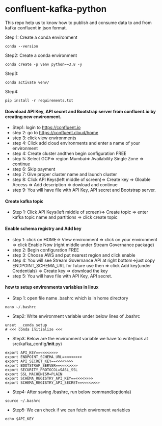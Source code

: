 # confluent-kafka-python


This repo help us to know how to publish and consume data to and from kafka confluent in json format.

Step 1: Create a conda environment
```
conda --version
```

Step2: Create  a conda environment
```
conda create -p venv python==3.8 -y
```

Step3:
```
conda activate venv/
```
Step4:
```
pip install -r requirements.txt
```

#### Download API Key, API secret and Bootstrap server from confluent.io by creating new environment.
* Step1: login to https://confluent.io
* step 2: go to https://confluent.cloud/home
* step 3: click view environments
* step 4: Click add cloud environments and enter a name of your environment
* step 4: Create cluster andthen begin configuration FREE
* step 5: Select GCP=> region Mumbai=> Availability Single Zone => continue
* step 6: Skip payment 
* step 7: Give proper cluster name and launch cluster   
* step 8: Click API Keys(left middle of screen)=> Create key => Gloable Access => Add description => dowload and continue
* step 9: You will have file with API Key, API secret and Bootstrap server.

#### Create kafka topic
* Step 1: Click API Keys(left middle of screen)=> Create topic => enter kafka topic name and partitions => click create topic

#### Enable schema registry and Add key
* step 1: click on HOME=> View environment => click on your environment => click Enable Now (right middle under Stream Governance package)
* step 2: Begin configuration FREE
* step 3: Choose AWS and put nearest region and click enable
* step 4: You will see Stream Governance API at right bottom=>just copy ENDPOINT_SCHEMA_URL for future use then => click Add key(under Credentials) => Create key => download the key
* step 5: You will have file with API Key, API secret.

#### how to setup environments variables in linux
* Step 1: open file name .bashrc which is in home directory
```
nano ~/.bashrc
```
* Step2: Write environment variable under below lines of .bashrc
```
unset __conda_setup
# <<< conda initialize <<<
```
* Step3: Below are the environment variable we have to write(look at src/kafka_config/__init__.py)
```
export API_KEY==<<<<>>>>
export ENDPOINT_SCHEMA_URL=<<<<>>>>
export API_SECRET_KEY==<<<<>>>>
export BOOTSTRAP_SERVER==<<<<>>>>
export SECURITY_PROTOCOL=SASL_SSL
export SSL_MACHENISM=PLAIN
export SCHEMA_REGISTRY_API_KEY==<<<<>>>>
export SCHEMA_REGISTRY_API_SECRET==<<<<>>>>
```
* Step4: After saving /bashrc, run below command(optionla)
```
source ~/.bashrc
```
* Step5: We can check if we can fetch enviroment variables
```
echo $API_KEY
```